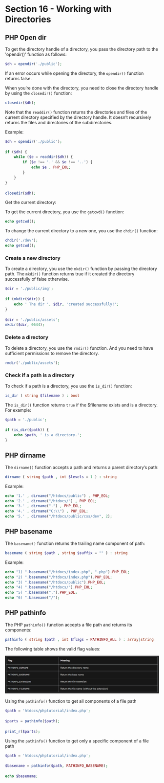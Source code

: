 # Section 16 - Working with Directories

## PHP Open dir

To get the directory handle of a directory, you pass the directory path to the 'opendir()' function as follows:

```php
$dh = opendir('./public');
```
If an error occurs while opening the directory, the `opendir()` function returns false.

When you’re done with the directory, you need to close the directory handle by using the `closedir()` function:

```php
closedir($dh);
```

Note that the `readdir()` function returns the directories and files of the current directory specified by the directory handle. It doesn’t recursively returns the files and directories of the subdirectories.

Example:

```php
$dh = opendir('./public');

if ($dh) {
	while ($e = readdir($dh)) {
		if ($e !== '.' && $e !== '..') {
			echo $e , PHP_EOL;
		}
	}
}

closedir($dh);
```

Get the current directory:

To get the current directory, you use the `getcwd()` function:

```php
echo getcwd();
```

To change the current directory to a new one, you use the `chdir()` function:

```php
chdir('./dev');
echo getcwd();
```

### Create a new directory

To create a directory, you use the `mkdir()` function by passing the directory path. The `mkdir()` function returns true if it created the directory successfully of false otherwise.

```php
$dir = './public/img';

if (mkdir($dir)) {
	echo ' The dir ', $dir, 'created successfully!';
}

$dir = './public/assets';
mkdir($dir, 0644);
```

### Delete a directory

To delete a directory, you use the `rmdir()` function. And you need to have sufficient permissions to remove the directory.

```php
rmdir('./public/assets');
```

### Check if a path is a directory

To check if a path is a directory, you use the `is_dir()` function:

```php
is_dir ( string $filename ) : bool
```

The `is_dir()` function returns `true` if the $filename exists and is a directory. For example:

```php
$path = './public';

if (is_dir($path)) {
	echo $path, ' is a directory.';
}
```

## PHP dirname

The `dirname()` function accepts a path and returns a parent directory’s path:

```php
dirname ( string $path , int $levels = 1 ) : string
```

Example:

```php
echo '1.' , dirname("/htdocs/public") , PHP_EOL;
echo '2.' , dirname("/htdocs/") , PHP_EOL;
echo '3.' , dirname(".") , PHP_EOL;
echo '4.' , dirname("C:\\") , PHP_EOL;
echo '5.' , dirname("/htdocs/public/css/dev", 2);
```

## PHP basename

The `basename()` function returns the trailing name component of path:

```php
basename ( string $path , string $suffix = "" ) : string
```

Example:

```php
echo "1) ".basename("/htdocs/index.php", ".php").PHP_EOL;
echo "2) ".basename("/htdocs/index.php").PHP_EOL;
echo "3) ".basename("/htdocs/public").PHP_EOL;
echo "4) ".basename("/htdocs/").PHP_EOL;
echo "5) ".basename(".").PHP_EOL;
echo "6) ".basename("/");
```

## PHP pathinfo

The PHP `pathinfo()` function accepts a file path and returns its components:

```php
pathinfo ( string $path , int $flags = PATHINFO_ALL ) : array|string
```

The following table shows the valid flag values:

![php pathinfo flags](https://raw.githubusercontent.com/gitmag-group-admin/php/main/images/pathinfo.png)

Using the `pathinfo()` function to get all components of a file path

```php
$path = 'htdocs/phptutorial/index.php';

$parts = pathinfo($path);

print_r($parts);
```

Using the `pathinfo()` function to get only a specific component of a file path

```php
$path = 'htdocs/phptutorial/index.php';

$basename = pathinfo($path, PATHINFO_BASENAME);

echo $basename;
```

